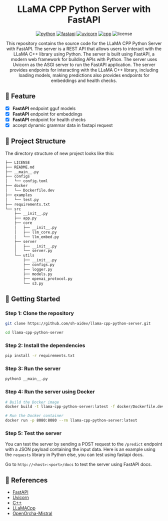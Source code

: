 <div align="center">

# **LLaMA CPP Python Server with FastAPI**

[![python](https://img.shields.io/badge/-Python_%7C_3.10-blue?logo=python&logoColor=white)](https://github.com/pre-commit/pre-commit)
[![fastapi](https://img.shields.io/badge/-FastAPI_%7C_0.68.1-278c5d?logo=fastapi&logoColor=white)](https://fastapi.tiangolo.com/)
[![uvicorn](https://img.shields.io/badge/-Uvicorn_%7C_0.15.0-8c9146?logo=uvicorn&logoColor=white)](https://www.uvicorn.org/)
[![cpp](https://img.shields.io/badge/-C%2B%2B_-00599c?logo=c%2B%2B&logoColor=white)](https://isocpp.org/)
![license](https://img.shields.io/badge/License-MIT-green?logo=mit&logoColor=white)

This repository contains the source code for the LLaMA CPP Python Server with FastAPI. The server is a REST API that allows users to interact with the LLaMA C++ library using Python. The server is built using FastAPI, a modern web framework for building APIs with Python. The server uses Uvicorn as the ASGI server to run the FastAPI application. The server provides endpoints for interacting with the LLaMA C++ library, including loading models, making predictions also provides endpoints for embeddings and health checks.

</div>

## 📌 Feature
- [x] **FastAPI** endpoint gguf models
- [x] **FastAPI** endpoint for embeddings
- [x] **FastAPI** endpoint for health checks
- [x] accept dynamic grammar data in fastapi request

## 📁  Project Structure
The directory structure of new project looks like this:

```bash
├── LICENSE
├── README.md
├── __main__.py
├── configs
│   └── config.toml
├── docker
│   └── Dockerfile.dev
├── examples
│   └── test.py
├── requirements.txt
└── src
    ├── __init__.py
    ├── app.py
    ├── core
    │   ├── __init__.py
    │   ├── llm_core.py
    │   └── llm_embed.py
    ├── server
    │   ├── __init__.py
    │   └── server.py
    └── utils
        ├── __init__.py
        ├── configs.py
        ├── logger.py
        ├── models.py
        ├── openai_protocol.py
        └── s3.py
```

## 🚀 Getting Started
### Step 1: Clone the repository
```bash
git clone https://github.com/sh-aidev/llama-cpp-python-server.git

cd llama-cpp-python-server
```

### Step 2: Install the dependencies
```bash
pip install -r requirements.txt
```

### Step 3: Run the server
```bash
python3 __main__.py
```

### Step 4: Run the server using Docker
```bash
# Build the Docker image
docker build -t llama-cpp-python-server:latest -f docker/Dockerfile.dev .

# Run the Docker container
docker run -p 8080:8080 --rm llama-cpp-python-server:latest
```

### Step 5: Test the server

You can test the server by sending a POST request to the `/predict` endpoint with a JSON payload containing the input data. Here is an example using the `requests` library in Python else, you can test using fastapi docs.

Go to `http://<host>:<port>/docs` to test the server using FastAPI docs.


## 📜  References

- [FastAPI](https://fastapi.tiangolo.com/)
- [Uvicorn](https://www.uvicorn.org/)
- [C++](https://isocpp.org/)
- [LLaMACpp](https://github.com/ggerganov/llama.cpp.git)
- [OpenOrcha-Mistral](https://huggingface.co/Open-Orca/Mistral-7B-OpenOrca)

